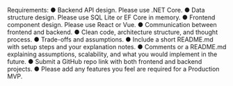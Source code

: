 Requirements:
● Backend API design. Please use .NET Core.
● Data structure design. Please use SQL Lite or EF Core in memory.
● Frontend component design. Please use React or Vue.
● Communication between frontend and backend.
● Clean code, architecture structure, and thought process.
● Trade-offs and assumptions.
● Include a short README.md with setup steps and your explanation notes.
● Comments or a README.md explaining assumptions, scalability, and what you would
implement in the future.
● Submit a GitHub repo link with both frontend and backend projects.
● Please add any features you feel are required for a Production MVP.
